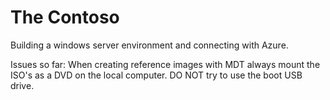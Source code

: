 # The Contoso
Building a windows server environment and connecting with Azure.

Issues so far:
When creating reference images with MDT always mount the ISO's as a DVD on the local computer.  DO NOT try to use the boot USB drive.



